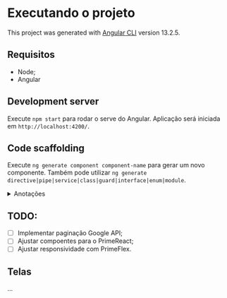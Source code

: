 # Executando o projeto

This project was generated with [Angular CLI](https://github.com/angular/angular-cli) version 13.2.5.

## Requisitos

- Node;
- Angular

## Development server

Execute `npm start` para rodar o serve do Angular. Aplicação será iniciada em `http://localhost:4200/`.

## Code scaffolding

Execute `ng generate component component-name` para gerar um novo componente. Também pode utilizar `ng generate directive|pipe|service|class|guard|interface|enum|module`.

<details>
<summary>Anotações </summary>

# Programação reativa

A programação reativa é um termo bastante conhecido que não está necessariamente vinculado ao um framework front-end (que é o caso do Angular).
Ela pode ser utilizada tanto no Fron-end quanto no Back-End, a pesar de ser um termo polêmico e possuir várias definições podemos dizer que é uma paradigma
de programação ou modelo de arquitetura que se refere à manipulação de fluxo de dados (strems) ou eventos de forma assíncrona. Ou seja, se existe assincronismo existe programação reativa por trás.
Existe um padrão de mercado muito popular que é o [ReactiveX](https://reactivex.io/).

O padrão Observer é a base da programação reativa. Algumas literaturas nomeia esse padrão de Pub/Sub (Publish/Subscribe)

## RxJS

RxJS é uma biblioteca que utiliza o modelo ReactiveX no JavaScript/TypeScript, essa lib é amplamente utilizada em Framworks Front-end como o Angular, por exemplo.

## Observable

Coleção de valores ou uma coleção de eventos futuros.

## Observer

Ideia de uma coleção de callback, consegue ouvir os valores entregues, mas para isso precisa se escrever nos Observables.

## Subscribre e Unsubscribe

```Typescript
	.subscribe({
				next: retornoAPI => console.log(retornoAPI),
				error: error => console.error(error), // Encerra o ciclo de vida do Observlable (complete não será chamado, coso exista o error)
				complete: () => console.log('Observable completado!'),
	});
```

O `subscribe` retorna um objeto do tipo `Subscription`que pode ser utilizado para desinscrição e liberação de recuros evitando _memory leak_

## Operadores RxJS

`Pipe`- Função que serve para agrupar múltiplos operadores. Não modifica o observable anterior.

`Tap` - Operador de serviços públicos. Usado para debugging. Não modifica o observable.

`Map` - Operador de transformação. Transforma o observable de acordo com a função passada. Retorna um observable modificado.

## Pipes Angular

Os pipes são formas de transformar valores. Por exemplo, para utilizar o pipe usamos o operado `|` em nosso template.
No exemplo logo a baixo mostramos uma data formatada por meio do pipe `date`.
`<p class="resultado">{{ livro.publishedDate | date: 'dd/MM/yyyy' }}</p>`
Há diversos outros pipes prontos que podem ser consultado na doc do Angular.
Mas também podemos criar nossos próprios pipes!

### Criando nosso pipes

A seguir estamos criando um pipe que dado uma listra de autores de determinado exemplar, será retornado apenas o primeiro autor.

```Typescript
// Criando o pipe autoria
import { Pipe, PipeTransform } from '@angular/core';

@Pipe({
	name: 'autoria',
})
export class AutoriaPipe implements PipeTransform {
	transform(autoria: string[]): string {
		if (autoria) {
			return autoria[0];
		}
		return '';
	}
}
```

```HTML
<!-- Utilizando pipe autoria-->
<p class="resultado">{{ livro.authors | autoria }}</p>

```

Além disso podemos encadiar pipes, exemplo: `<p class="resultado">{{ livro.authors | autoria | slice: 0 : 2 }}</p>` estamos limitando o nome do autor apenas a dois char.

### Pipe `async`

Há uma maneira muito popular de utilizar o observable no template do seu componente (view). Podemos fazer isso com pipe `async`. Veja um exemplo:
Compoenente:

```TypeScript
livrosEncontrados$ = this.campoBusca.valueChanges.pipe(
		debounceTime(DELAY_BUSCA),
		filter((valorDigital: string) => valorDigital.length >= TAMANHO_MIN_BUSCA), // filtrando para buscar apenas com 3 ou mais char
		distinctUntilChanged(),
		switchMap(valorDigitado => this.serviceGoogleAPIBook.buscar(valorDigitado)),
		tap(resp => console.log(resp)),
		map(items => items && this.parseToLivros(items))
	);
```

View, note como estamos nos referindo o observable `livrosEncontrados$` criado no controller:

```HTML
		<div
		class="container-card"
		*ngIf="livrosEncontrados$ | async as listaLivros; else telaInicial">
		<div *ngFor="let livro of listaLivros">
			<app-livro [livro]="livro"></app-livro>
		</div>
	</div>
```

- O pipe async é utilizado no angular para facilitar o uso de observables na aplicação;
- Utilizando essa abordagem do lado da view, o próprio Angular será capaz de se inscrever e de desinscrever do observable;
- Além disso estamos criando uma variável listaLivros no próprio template;
- O pipe async se inscreve em um Observable e retorna o último valor que emitiu. Quando um novo valor é emitido, o pipe async marca o componente a ser verificado quanto a alterações.

## Operadores RX

Há diversos operadores RxJS que podemos utilizar, a baixo está alguns dos operadores que são bastante utilizados.

- `map`-> Muito semelhante ao map que já conhecemos no JS da programação funcional do

  > Aplica uma determinada função a cada valor emitido pelo Observável de origem e emite os valores resultantes como um Observável.

- `tap` -> Para finalidade de Debug, ou seja, para depurar o fluxo do observável.
  > Não altera os dados.
- `switchMap` -> Utilizado para pegar o último valor emitido, Exemplo: vários clicks (recupera só último). A ideia desse operador é trocar os valores e passar ao servidor **só o último valor**: A -> B -> C -> D (apenas o D será o valor passado), `D`. Desconsidera os valores anteriores `A,B,C`
  > Projeta cada valor de origem em um Observável que é mesclado no Observável de saída, emitindo valores apenas do Observável projetado mais recentemente.
- `distinctUntilChanged`

  > Retorna um resultado Observável que emite todos os valores enviados pelo observável de origem se eles forem distintos em comparação com o último valor que o resultado observável emitiu.

- `filter` -> Mesma lógica do `filter` do Javascript/Typescript

  > Filtre os itens emitidos pela fonte Observável emitindo apenas aqueles que satisfazem um predicado especificado.

- `debounceTime`

  > Emite uma notificação da fonte Observável somente após um determinado intervalo de tempo ter passado sem outra emissão de fonte.

- `catchError` -> para lidar com erros no fluxo dos observables

  > Com o operador catchError, é possível capturar o erro que ocorreu, inserir uma lógica adicional para mostrar uma mensagem de erro para a pessoa usuária, por exemplo, e, utilizando o throwError, é possível retornar um novo observable.

### Busca type ahead

Imagine que você deseje implementar uma busca **type ahead**, ou seja, igual acontece com os motores de busca, enquanto você digita a busca será realizada.

Aqui precisamos considerar algumas coisa:

1. Só podemos realizar a busca quando o usuário digitar uma quantidade significativa de caracteres, digamos que `[chars...] >= 3`, caso contrário a busca fica muito genérica;

2. Não devemos realizar a mesma busca duas vezes. Exemplo: suponha que usuário digitou 'banana' -> (REQUEST) a busca foi feita -> depois vocÊ apagou o último 'a' -> depois digitou o 'a' novamente, ou seja, nossa palavra continua sendo 'banana'!. Mas os dados já foram buscados, logo não precisamos uma segunda request.;

3. Precisamos de um _delay_ para acompanhar o ritmo de digitação do usuários;

4. Assim que os dados forem retornados, iremos transformá-lo;

5. Também precisamos de um log do nosso fluxo;

6. Não queremos que toda letra que usuário digite seja feita uma REQUEST;

7. Tratar erros quando não for possível realizar a busca.

Veja o exemplo da busca abaixo, onde cada linha comentada satisfaz os intens que mencionamos anteriormente:

```typescript
// Conjunto de operadores para uma busca type ahead
livrosEncontrados$ = this.campoBusca.valueChanges.pipe(
	debounceTime(DELAY_BUSCA), // constante para o Delay (item 3)
	filter((valorDigital: string) => valorDigital.length >= TAMANHO_MIN_BUSCA), // evitando busca genéricas (item 1)
	distinctUntilChanged(), // evitando busca repetidas (item 2)
	switchMap(valorDigitado => this.serviceGoogleAPIBook.buscar(valorDigitado)), // realiza request panas para o último item digitado (item 6)
	tap(resp => console.log(resp)), // Depurando o fluxo (item 5)
	map(items => items && this.parseToLivros(items)), // Aplicando um transformação nos dados retornado(item 4)
	catchError(() => {
		// Trata o erro caso ocorra algum erro, exemplo sem internet. (item 7)
		this.mensagemErro = 'Ops, ocorreu um erro. Recarregue a aplicação!';
		return EMPTY; // callback de inscrição para quando não queremos utilizar o error.
	})
);
```

Nota: A ordem dos operadores agrupados dentro do `pipe(...)` IMPORTA!

</details>

## TODO:
- [ ] Implementar paginação Google API;
- [ ] Ajustar compoentes para o PrimeReact;
- [ ] Ajustar responsividade com PrimeFlex.

## Telas
...

